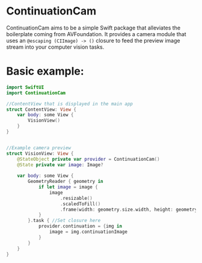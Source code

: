 # ContinuationCam
ContinuationCam aims to be a simple Swift package that alleviates the boilerplate coming from AVFoundation.
It provides a camera module that uses an ```@escaping (CIImage) -> ()``` closure to feed the preview image stream into your computer vision tasks.

# Basic example:
```swift
import SwiftUI
import ContinuationCam

//ContentView that is displayed in the main app
struct ContentView: View {
    var body: some View {
        VisionView()
    }
}


//Example camera preview
struct VisionView: View {
    @StateObject private var provider = ContinuationCam()
    @State private var image: Image?
    
    var body: some View {
        GeometryReader { geometry in
            if let image = image {
                image
                    .resizable()
                    .scaledToFill()
                    .frame(width: geometry.size.width, height: geometry.size.height)
            }
        }.task { //Set closure here
            provider.continuation = {img in
                image = img.continuationImage
            }
        }
    }
}
```

